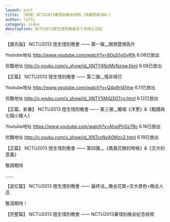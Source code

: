 ```yaml
---
layout: post
title: ［视频］NCTU2013春惜别晚会视频（持續更新ING~）
author: Taffy
category: video
description: NCTU2013陸生惜別晚會各个视频汇总贴
---
```


【搶先版】 NCTU2013 陸生惜別晚會 —— 第一彈__開頭暨預告片 

Youtube地址 <http://www.youtube.com/watch?v=8Gu51yGvRfk> 6.08已放出

优酷地址 <http://v.youku.com/v_show/id_XNTY4NzMzNzgw.html> 6.09已放出

【正篇】 NCTU2013 陸生惜別晚會 —— 第二彈__情非得已

Youtube地址 <http://www.youtube.com/watch?v=Q4p9rl41jhw> 6.11已放出

优酷地址 <http://v.youku.com/v_show/id_XNTY5MjQ3OTcy.html> 6.12已放出

【正篇，新番】 NCTU2013 陸生惜別晚會 —— 第三彈__獨唱《洋蔥》&《甄嬛與七個小矮人》

Youtube地址 <https://www.youtube.com/watch?v=AhoiPhOz7Rc> 6.16已放出

优酷地址 <http://v.youku.com/v_show/id_XNTcxNzA0Mzc2.html> 6.19已放出

【正篇】 NCTU2013 陸生惜別晚會 —— 第四彈__《鳳凰花開的時候》&《交大的意義》

敬請期待

……

【追忆篇】 NCTU2013 陸生惜別晚會 —— 最终话__晚会花絮+交大景色+晚会人员

敬请期待！

【完整篇】 NCTU2013 陸生惜別晚會 —— NCTU2013春惜别晚会纪念视频
